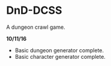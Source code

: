 # DnD-DCSS
A dungeon crawl game.

**10/11/16**
 - Basic dungeon generator complete.
 - Basic character generator complete.
